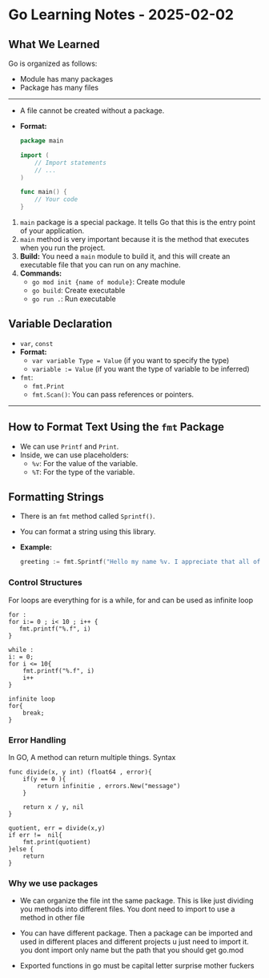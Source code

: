 # Go Learning Notes - 2025-02-02

## What We Learned

Go is organized as follows:

* Module has many packages
* Package has many files

---------------------

* A file cannot be created without a package.
* **Format:**

    ```go
    package main

    import (
        // Import statements
        // ...
    )

    func main() {
        // Your code
    }
    ```

1.  `main` package is a special package. It tells Go that this is the entry point of your application.
2.  `main` method is very important because it is the method that executes when you run the project.
3.  **Build:** You need a `main` module to build it, and this will create an executable file that you can run on any machine.
4.  **Commands:**
    * `go mod init {name of module}`: Create module
    * `go build`: Create executable
    * `go run .`: Run executable

## Variable Declaration

* `var`, `const`
* **Format:**
    * `var variable Type = Value` (if you want to specify the type)
    * `variable := Value` (if you want the type of variable to be inferred)
* `fmt`:
    * `fmt.Print`
    * `fmt.Scan()`: You can pass references or pointers.

------------------

## How to Format Text Using the `fmt` Package

* We can use `Printf` and `Print`.
* Inside, we can use placeholders:
    * `%v`: For the value of the variable.
    * `%T`: For the type of the variable.

## Formatting Strings

* There is an `fmt` method called `Sprintf()`.
* You can format a string using this library.
* **Example:**

    ```go
    greeting := fmt.Sprintf("Hello my name %v. I appreciate that all of you came today and promise it will be exceptional", name)
    ```
### Control Structures 
For loops are everything 
for is a while, for and can be used as infinite loop
```
for :
for i:= 0 ; i< 10 ; i++ {
   fmt.printf("%.f", i) 
}

while : 
i: = 0;
for i <= 10{
    fmt.printf("%.f", i)
    i++ 
}

infinite loop 
for{
    break;
}
```
### Error Handling 
In GO, A method can return multiple things. 
Syntax
``` 
func divide(x, y int) (float64 , error){
    if(y == 0 ){
        return infinitie , errors.New("message")
    }

    return x / y, nil
}

quotient, err = divide(x,y)
if err !=  nil{
    fmt.print(quotient)
}else {
    return
}
```

### Why we use packages 
* We can organize the file int the same package. This is like just dividing you methods into different files. You dont need to import to use a method in other file 

* You can have different package. Then a package can be imported and used in different places and different projects u just need to import it. you dont import only name but the path that you should get go.mod
* Exported functions in go must be capital letter surprise mother fuckers